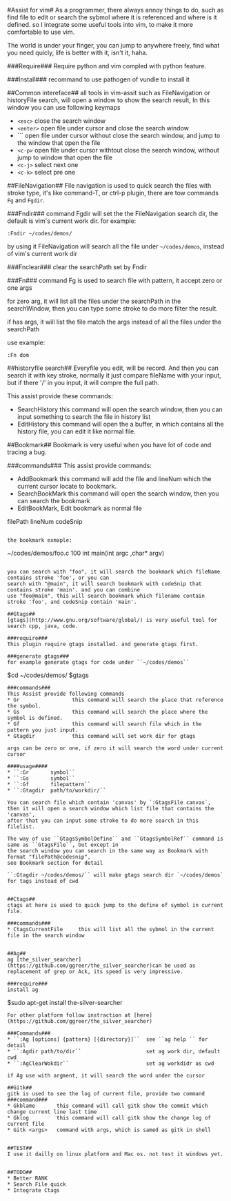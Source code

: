 #Assist for vim#
As a programmer, there always annoy things to do, such as find file to edit or search the sybmol where it is referenced and where is it defined. 
so I integrate some useful tools into vim, to make it more comfortable to use vim.

The world is under your finger, you can jump to anywhere freely, find what you need quicly, life is better with it, isn't it, haha.

###Require###
Require python and vim compled with python feature.

###Install###
recommand to use pathogen of vundle to install it

##Common intereface##
all tools in vim-assit  such as FileNavigation or historyFile search, will open a window to show the search result, In this window you can use following keymaps

* `<esc>`   close the search window
* `<enter>` open file under cursor and close the search window
* `<c-o>``  open file under cursor without close the search window, and jump to the window that open the file
* `<c-p>`   open file under cursor withtout close the search window, without jump to window that open the file
* `<c-j>`   select next one
* `<c-k>`   select pre one

##FileNavigation##
File navigation is used to quick search the files with stroke type, it's like command-T, or ctrl-p plugin, there are tow commands
``Fg`` and ``Fgdir``.

###Fndir###
command Fgdir will set the the FileNavigation search dir, the default is vim's current work dir. for example:
```
:Fndir ~/codes/demos/
```
by using it FileNavigation will search all the file under ``~/codes/demos``, instead of vim's current work dir

###Fnclear###
clear the searchPath set by Fndir

###Fn###
command Fg is used to search file with pattern, it accept zero or one args

for zero arg, it will list all the files under the searchPath in the searchWindow, then you can type some
stroke to do more filter the result.

if has args, it will list the file match the args instead of all the files under the searchPath

use example:
```
:Fn dom
```

##historyfile search##
Everyfile you edit, will be record. And then you can search it with key stroke, normally it just compare fileName with your input, but 
if there '/' in you input, it will compre the full path.

This assist provide these commands:
* SearchHistory  this command  will open the search window, then you can input something to search the file in history list
* EditHistory    this command  will open the a buffer, in which contains all the history file, you can edit it like normal file.

##Bookmark##
Bookmark is very useful when you have lot of code and tracing a bug.

###commands###
This assist provide commands:
* AddBookmark     this command will add the file and lineNum which the current cursor locate to bookmark.
* SearchBookMark  this command will open the search window, then you can search the bookmark
* EditBookMark,   Edit bookmark as normal file

filePath  lineNum  codeSnip
```

the bookmark exmaple:
```
~/codes/demos/foo.c  100  int main(int argc ,char* argv)
```

you can search with "foo", it will search the bookmark which fileName contains stroke 'foo', or you can 
search with "@main", it will search bookmark with codeSnip that contains stroke 'main'. and you can combine
use "foo@main", this will search bookmark which filename contain stroke 'foo', and codeSnip contain 'main'.

##Gtags##
[gtags](http://www.gnu.org/software/global/) is very useful tool for search cpp, java, code.

###require###
This plugin require gtags installed. and generate gtags first. 

###generate gtags###
for example generate gtags for code under ``~/codes/demos``
```
$cd ~/codes/demos/
$gtags
```
###commands###
This Assist provide following commands
* Gr                 this command will search the place that reference the symbol.
* Gs                 this command will search the place where the symbol is defined.
* Gf                 this command will search file which in the pattern you just input.
* Gtagdir            this command will set work dir for gtags

args can be zero or one, if zero it will search the word under current cursor

####usage####
* ``:Gr       symbol``
* ``:Gs       symbol``
* ``:Gf       filepattern``
* ``:Gtagdir  path/to/workdir/``

You can search file which contain 'canvas' by `:GtagsFile canvas`, 
then it will open a search window which list file that contains the 'canvas',
after that you can input some stroke to do more search in this filelist.

The way of use ``GtagsSymbolDefine`` and ``GtagsSymbolRef`` command is same as ``GtagsFile``, but except in
the search window you can search in the same way as Bookmark with format "filePath@codesnip",
see Bookmark section for detail

``:Gtagdir ~/codes/demos/`` will make gtags search dir `~/codes/demos` for tags instead of cwd


##Ctags##
ctags at here is used to quick jump to the define of symbol in current file.

###commands###
* CtagsCurrentFile     this will list all the sybmol in the current file in the search window


##Ag##
ag [the_silver_searcher](https://github.com/ggreer/the_silver_searcher)can be used as replacement of grep or Ack, its speed is very impressive.

###require###
install ag
```
$sudo apt-get install the-silver-searcher
```
For other platform follow instraction at [here](https://github.com/ggreer/the_silver_searcher)

###Commands###
* ``:Ag [options] {pattern} [{directory}]``  see ``ag help `` for detail
* ``:Agdir path/to/dir``                     set ag work dir, default cwd
* ``:AgClearWokdir``                         set ag workdidr as cwd

if Ag use with argment, it will search the word under the cursor

##Gitk##
gitk is used to see the log of current file, provide two command
###command###
* Gkblame       this command will call gitk show the commit which change current line last time
* Gklog         this command will call gitk show the change log of current file
* Gitk <args>   command with args, which is samed as gitk in shell 


##TEST##
I use it dailly on linux platform and Mac os. not test it windows yet.


##TODO##
* Better RANK
* Search File quick
* Integrate Ctags
